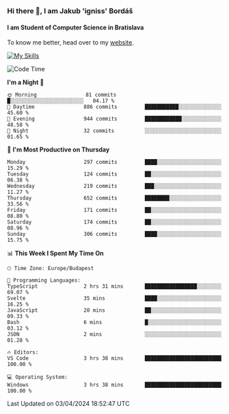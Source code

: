 ### Hi there 👋, I am Jakub 'igniss' Bordáš

#### I am Student of Computer Science in Bratislava
To know me better, head over to my [website](https://bordas.sk).

[![My Skills](https://skillicons.dev/icons?i=js,html,css,figma,svelte,java,kotlin,python,postgresql,typescript,nest,nodejs)](https://bordas.sk)


<!--START_SECTION:waka-->
![Code Time](http://img.shields.io/badge/Code%20Time-1%2C458%20hrs%202%20mins-blue)

**I'm a Night 🦉** 

```text
🌞 Morning                81 commits          █░░░░░░░░░░░░░░░░░░░░░░░░   04.17 % 
🌆 Daytime                886 commits         ███████████░░░░░░░░░░░░░░   45.60 % 
🌃 Evening                944 commits         ████████████░░░░░░░░░░░░░   48.58 % 
🌙 Night                  32 commits          ░░░░░░░░░░░░░░░░░░░░░░░░░   01.65 % 
```
📅 **I'm Most Productive on Thursday** 

```text
Monday                   297 commits         ████░░░░░░░░░░░░░░░░░░░░░   15.29 % 
Tuesday                  124 commits         ██░░░░░░░░░░░░░░░░░░░░░░░   06.38 % 
Wednesday                219 commits         ███░░░░░░░░░░░░░░░░░░░░░░   11.27 % 
Thursday                 652 commits         ████████░░░░░░░░░░░░░░░░░   33.56 % 
Friday                   171 commits         ██░░░░░░░░░░░░░░░░░░░░░░░   08.80 % 
Saturday                 174 commits         ██░░░░░░░░░░░░░░░░░░░░░░░   08.96 % 
Sunday                   306 commits         ████░░░░░░░░░░░░░░░░░░░░░   15.75 % 
```


📊 **This Week I Spent My Time On** 

```text
🕑︎ Time Zone: Europe/Budapest

💬 Programming Languages: 
TypeScript               2 hrs 31 mins       █████████████████░░░░░░░░   69.07 % 
Svelte                   35 mins             ████░░░░░░░░░░░░░░░░░░░░░   16.25 % 
JavaScript               20 mins             ██░░░░░░░░░░░░░░░░░░░░░░░   09.33 % 
Bash                     6 mins              █░░░░░░░░░░░░░░░░░░░░░░░░   03.12 % 
JSON                     2 mins              ░░░░░░░░░░░░░░░░░░░░░░░░░   01.28 % 

🔥 Editors: 
VS Code                  3 hrs 38 mins       █████████████████████████   100.00 % 

💻 Operating System: 
Windows                  3 hrs 38 mins       █████████████████████████   100.00 % 
```


 Last Updated on 03/04/2024 18:52:47 UTC
<!--END_SECTION:waka-->
